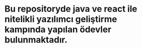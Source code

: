 # Bu repositoryde **java ve react ile nitelikli yazılımcı geliştirme kampında** yapılan ödevler bulunmaktadır.
